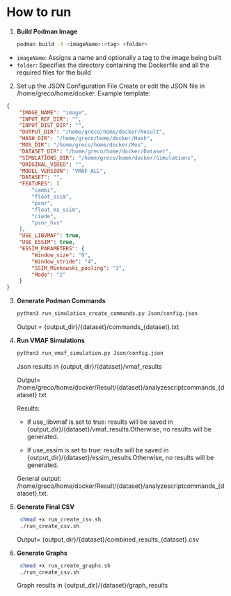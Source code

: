 # How to run

1. **Build Podman Image**  
   ```bash
   podman build -t <imageName>:<tag> <folder>   
    ```
- `imageName`:  Assigns a name and optionally a tag to the image being built
- `folder`: Specifies the directory containing the Dockerfile and all the required files for the build
  
2. Set up the JSON Configuration File
Create or edit the JSON file in /home/greco/home/docker.
Example template:
```json
{
    "IMAGE_NAME": "image",
    "INPUT_REF_DIR": "",
    "INPUT_DIST_DIR": "",
    "OUTPUT_DIR": "/home/greco/home/docker/Result",
    "HASH_DIR": "/home/greco/home/docker/Hash",
    "MOS_DIR": "/home/greco/home/docker/Mos",
    "DATASET_DIR": "/home/greco/home/docker/Dataset",
    "SIMULATIONS_DIR": "/home/greco/home/docker/Simulations",
    "ORIGINAL_VIDEO": "",
    "MODEL_VERSION": "VMAF_ALL",
    "DATASET": "",
    "FEATURES": [
        "cambi",
        "float_ssim",
        "psnr",
        "float_ms_ssim",
        "ciede",
        "psnr_hvs"
    ],
    "USE_LIBVMAF": true,
    "USE_ESSIM": true,
    "ESSIM_PARAMETERS": {
        "Window_size": "8",
        "Window_stride": "4",
        "SSIM_Minkowski_pooling": "3",
        "Mode": "2"
    }
}
```

3. **Generate Podman Commands**  
   ```bash
   python3 run_simulation_create_commands.py Json/config.json
   ```
   Output = {output_dir}/{dataset}/commands_{dataset}.txt

3. **Run VMAF Simulations** 
   ```bash
   python3 run_vmaf_simulation.py Json/config.json
   ```
   Json results in {output_dir}/{dataset}/vmaf_results
   
   Output= /home/greco/home/docker/Result/{dataset}/analyzescriptcommands_{dataset}.txt

   Results:

    - If use_libvmaf is set to true: results will be saved in {output_dir}/{dataset}/vmaf_results.Otherwise, no results will be generated.

    - If use_essim is set to true: results will be saved in {output_dir}/{dataset}/essim_results.Otherwise, no results will be generated.

    General output:  /home/greco/home/docker/Result/{dataset}/analyzescriptcommands_{dataset}.txt.

4. **Generate Final CSV**  
   ```bash
    chmod +x run_create_csv.sh
    ./run_create_csv.sh
   ```
   Output= {output_dir}/{dataset}/combined_results_{dataset}.csv


5. **Generate Graphs**  
   ```bash
    chmod +x run_create_graphs.sh
    ./run_create_csv.sh
   ```
   Graph results in {output_dir}/{dataset}/graph_results
